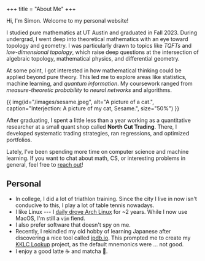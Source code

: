 +++
title = "About Me"
+++

Hi, I'm Simon. Welcome to my personal website! 

I studied pure mathematics at UT Austin and graduated in Fall 2023. During undergrad, I went deep into theoretical mathematics with an eye toward topology and geometry. I was particularly drawn to topics like *TQFTs* and *low-dimensional topology*, which raise deep questions at the intersection of algebraic topology, mathematical physics, and differential geometry.

At some point, I got interested in how mathematical thinking could be applied beyond pure theory. This led me to explore areas like statistics, machine learning, and *quantum information*. My coursework ranged from *measure-theoretic probability* to *neural networks* and algorithms.

{{ img(id="/images/sesame.jpeg", alt="A picture of a cat.", caption="Interjection: A picture of my cat, Sesame.", size="50%") }}


After graduating, I spent a little less than a year working as a quantitative researcher at a small quant shop called **North Cut Trading**. There, I developed systematic trading strategies, ran regressions, and optimized portfolios.

Lately, I’ve been spending more time on computer science and machine learning. If you want to chat about math, CS, or interesting problems in general, feel free to [reach out](mailto:simonxiang@utexas.edu)!

## Personal
- In college, I did a lot of triathlon training. Since the city I live in now isn't conducive to this, I play a lot of table tennis nowadays.
- I like Linux --- I [daily drove Arch Linux](https://github.com/simonxiang1/dotfiles) for ~2 years. While I now use MacOS, I'm still a `vim` fiend.
- I also prefer software that doesn't spy on me.
- Recently, I rekindled my old hobby of learning Japanese after discovering a nice tool called [jpdb.io](https://jpdb.io). This prompted me to create my [KKLC Lookup](https://kanji.simonxiang.xyz) project, as the default mnemonics were ... not good.
- I enjoy a good latte ☕ and matcha 🍵.
